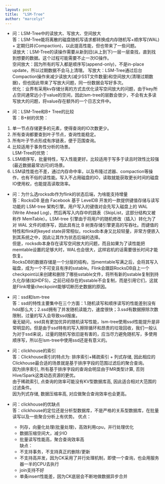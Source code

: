 ```yaml
---
layout: post
title:  "LSM-Tree"
author: "marcelyz"
---
```


- 问：LSM-Tree中的读放大、写放大、空间放大  
答：LSM-Tree能将离散的磁盘随机写请求都转换成内存随机写+顺序写(WAL) + 定期归并(Compaction)，以此提高性能，但也带来了一些问题。  
读放大：LSM-Tree的读操作需要从新到旧(从上到下)一层一层查找，直到找到想要的数据。这个过程可能需要不止一次IO操作。  
空间放大：因为所有的写入都是顺序写(append-only)，不是in-place update，所以过期数据不会马上清理。
写放大：LSM-Tree通过后台Compaction操作来减少读放大(减少SST文件数量)和空间放大(清理过期数据)，但也因此带来了写放大问题，同一份数据会写好多次。  
优化：业界有采用kv存储分离的方式去优化读写空间放大的问题，由于key所占空间通常远小于value的空间，因此lsm-tree的层数会很少，不会有太多读写放大的问题，将value存在额外的一个日志文件中。

- 问：LSM-Tree和B+ Tree的比较  
答：B+树的优势：  
1. 单一节点存储更多的元素，使得查询的IO次数更少。  
2. 所有查询都要查到叶子节点，查询性能稳定。  
3. 所有叶子节点形成有序链表，便于范围查询。  
4. 比较适用于事务性分析的场景。  
LSM-Tree的优势：  
1. LSM顺序写，批量特性，写入性能更好。比较适用于写多于读且时效性比较强(最近数据最常访问)的场景。  
2. LSM读性能也不差，通过内存命中率，以及布隆过滤器、compaction等操作，也有不俗的读性能。写入不占用磁盘的IO，读取就能获取更长时间的磁盘IO使用权，也能提高读取效率。

- 问：为什么选rocksdb作为flink的状态后端，为啥能支持增量  
答：RocksDB 是由 Facebook 基于 LevelDB 开发的一款提供键值存储与读写功能的 LSM-tree 架构引擎。用户写入的键值对会先写入磁盘上的 WAL (Write Ahead Log)，然后再写入内存中的跳表（SkipList，这部分结构又被称作 MemTable）。LSM-tree 引擎由于将用户的随机修改（插入）转化为了对 WAL 文件的顺序写，因此具有比 B 树类存储引擎更高的写吞吐。而键值的特性和flink的keyed state非常相似，rocksdb本身又比较轻量，非常方便嵌入到其系统之中，因此让其作为状态后端的选择。  
但是，rocksdb本身存在读写空间放大的问题，而且如果为了读性能把memtable设置的足够大时，WAL也会很大，这样宕机的话需要很长时间才能恢复。  
RocksDB的数据存储是一个分层的结构，当memtable写满之后，会将其写入磁盘，成为一个不可变且有序的sstable。Flink会跟踪RocksDB自上一个checkpoint以来创建和删除了哪些sstable文件，将所有新的sstable复制到持久化存储(如HDFS)，之前已经存在的sstable不会复制，而是引用它们，这就是Flink增量checkpoint能够切断历史数据的原因。

- 问：ssd和lsm-tree  
答：ssd的特性主要集中在三个方面：1.随机读写和顺序读写的性能差别没有hdd那么大；2.ssd拥有了并发随机读能力，速度很快；3.ssd有数据擦除次数限制，过量的写入会导致ssd报废。  
毫无疑问，ssd具有更加优异的随机读写性能，lsm-tree使用ssd性能提升是非常明显的。但是由于ssd特有的写入擦除循环和昂贵的垃圾回收，我们一般认为对于ssd来说，过量的随机写依旧是有害的，应当尽力避免随机写，多使用顺序写，所以在lsm-tree中使用ssd还是有意义的。  

- 问：clickhouse的索引  
答：Clickhouse索引的特点为: 排序索引+稀疏索引 + 列式存储, 因此相应的Clickhouse最合适的场景就是基于排序字段的范围过滤后的聚合查询。  
因为排序索引, 所有基于排序字段的查询会明显由于MR类型计算, 否则Hive/Spark这类动态资源的更优。  
由于稀疏索引, 点查询的效率可能没有KV型数据库高, 因此适合相对大范围的过滤条件。  
因为列式存储, 数据压缩率高, 对应做聚合查询效率也会更高。  

- 问：clickhouse的优缺点  
答：clickhouse的定位还是分析型数据库，不是严格的关系型数据库，在批量读写以及一些聚合分析上有优势。
优点：  
    * 列存，向量化处理(批量处理)，高效利用cpu，并行处理优化
    * 数据压缩空间大，减少IO  
    * 批量读写性能高，聚合查询效率高  
缺点：
    * 不支持事务，不支持真正的删除/更新  
    * 不支持高并发，因为CK采用了并行处理机制，即使一个查询，也会用服务器一半的CPU去执行
    * join支持不好
    * 单条insert性能差，因为CK底层会不断地做数据异步合并  